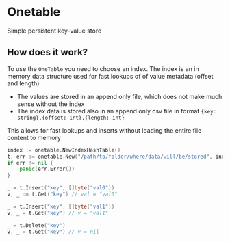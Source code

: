 # Onetable

Simple persistent key-value store

## How does it work?
To use the `OneTable` you need to choose an index.
The index is an in memory data structure used for fast lookups
of of value metadata (offset and length).

- The values are stored in an append only file, which does not make
much sense without the index
- The index data is stored also in an append only csv file in 
format `{key: string},{offset: int},{length: int}`

This allows for fast lookups and inserts without loading the
entire file content to memory

```go
index := onetable.NewIndexHashTable()
t, err := onetable.New("/path/to/folder/where/data/will/be/stored", index)
if err != nil {
    panic(err.Error())
}

_ = t.Insert("key", []byte("val0"))
v, _ := t.Get("key") // val = "val0"

_ = t.Insert("key", []byte("val1"))
v, _ = t.Get("key") // v = "val1"

_ = t.Delete("key")
v, _ = t.Get("key") // v = nil
```
